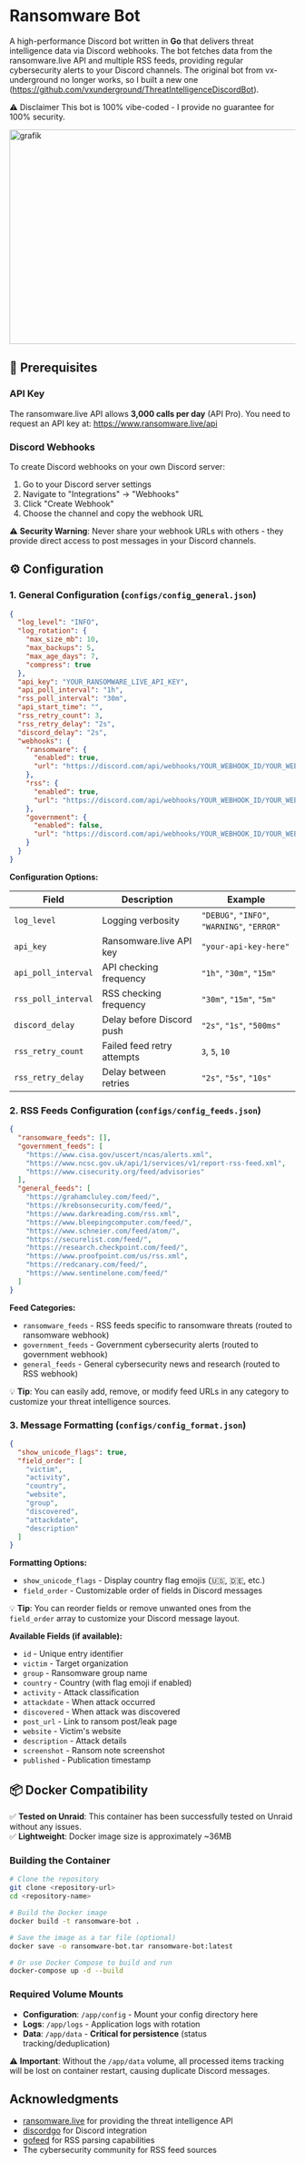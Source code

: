 # Ransomware Bot

A high-performance Discord bot written in **Go** that delivers threat intelligence data via Discord webhooks. The bot fetches data from the ransomware.live API and multiple RSS feeds, providing regular cybersecurity alerts to your Discord channels.
The original bot from vx-underground no longer works, so I built a new one (https://github.com/vxunderground/ThreatIntelligenceDiscordBot).

⚠️ Disclaimer
This bot is 100% vibe-coded - I provide no guarantee for 100% security.

<img width="524" height="377" alt="grafik" src="https://github.com/user-attachments/assets/699b63de-043e-40cc-9fb8-e396cf55ce79" />

## 🔧 Prerequisites

### API Key
The ransomware.live API allows **3,000 calls per day** (API Pro). You need to request an API key at: https://www.ransomware.live/api

### Discord Webhooks
To create Discord webhooks on your own Discord server:
1. Go to your Discord server settings
2. Navigate to "Integrations" → "Webhooks"
3. Click "Create Webhook"
4. Choose the channel and copy the webhook URL

⚠️ **Security Warning**: Never share your webhook URLs with others - they provide direct access to post messages in your Discord channels.

## ⚙️ Configuration

### 1. General Configuration (`configs/config_general.json`)

```json
{
  "log_level": "INFO",
  "log_rotation": {
    "max_size_mb": 10,
    "max_backups": 5,
    "max_age_days": 7,
    "compress": true
  },
  "api_key": "YOUR_RANSOMWARE_LIVE_API_KEY",
  "api_poll_interval": "1h",
  "rss_poll_interval": "30m",
  "api_start_time": "",
  "rss_retry_count": 3,
  "rss_retry_delay": "2s",
  "discord_delay": "2s",
  "webhooks": {
    "ransomware": {
      "enabled": true,
      "url": "https://discord.com/api/webhooks/YOUR_WEBHOOK_ID/YOUR_WEBHOOK_TOKEN"
    },
    "rss": {
      "enabled": true,
      "url": "https://discord.com/api/webhooks/YOUR_WEBHOOK_ID/YOUR_WEBHOOK_TOKEN"
    },
    "government": {
      "enabled": false,
      "url": "https://discord.com/api/webhooks/YOUR_WEBHOOK_ID/YOUR_WEBHOOK_TOKEN"
    }
  }
}
```

**Configuration Options:**

| Field | Description | Example |
|-------|-------------|---------|
| `log_level` | Logging verbosity | `"DEBUG"`, `"INFO"`, `"WARNING"`, `"ERROR"` |
| `api_key` | Ransomware.live API key | `"your-api-key-here"` |
| `api_poll_interval` | API checking frequency | `"1h"`, `"30m"`, `"15m"` |
| `rss_poll_interval` | RSS checking frequency | `"30m"`, `"15m"`, `"5m"` |
| `discord_delay` | Delay before Discord push | `"2s"`, `"1s"`, `"500ms"` |
| `rss_retry_count` | Failed feed retry attempts | `3`, `5`, `10` |
| `rss_retry_delay` | Delay between retries | `"2s"`, `"5s"`, `"10s"` |


### 2. RSS Feeds Configuration (`configs/config_feeds.json`)

```json
{
  "ransomware_feeds": [],
  "government_feeds": [
    "https://www.cisa.gov/uscert/ncas/alerts.xml",
    "https://www.ncsc.gov.uk/api/1/services/v1/report-rss-feed.xml",
    "https://www.cisecurity.org/feed/advisories"
  ],
  "general_feeds": [
    "https://grahamcluley.com/feed/",
    "https://krebsonsecurity.com/feed/",
    "https://www.darkreading.com/rss.xml",
    "https://www.bleepingcomputer.com/feed/",
    "https://www.schneier.com/feed/atom/",
    "https://securelist.com/feed/",
    "https://research.checkpoint.com/feed/",
    "https://www.proofpoint.com/us/rss.xml",
    "https://redcanary.com/feed/",
    "https://www.sentinelone.com/feed/"
  ]
}
```

**Feed Categories:**
- `ransomware_feeds` - RSS feeds specific to ransomware threats (routed to ransomware webhook)
- `government_feeds` - Government cybersecurity alerts (routed to government webhook)  
- `general_feeds` - General cybersecurity news and research (routed to RSS webhook)

💡 **Tip**: You can easily add, remove, or modify feed URLs in any category to customize your threat intelligence sources.

### 3. Message Formatting (`configs/config_format.json`)

```json
{
  "show_unicode_flags": true,
  "field_order": [
    "victim",
    "activity", 
    "country",
    "website",
    "group",
    "discovered",
    "attackdate",
    "description"
  ]
}
```

**Formatting Options:**
- `show_unicode_flags` - Display country flag emojis (🇺🇸, 🇩🇪, etc.)
- `field_order` - Customizable order of fields in Discord messages

💡 **Tip**: You can reorder fields or remove unwanted ones from the `field_order` array to customize your Discord message layout.

**Available Fields (if available):**
- `id` - Unique entry identifier
- `victim` - Target organization
- `group` - Ransomware group name
- `country` - Country (with flag emoji if enabled)
- `activity` - Attack classification
- `attackdate` - When attack occurred
- `discovered` - When attack was discovered
- `post_url` - Link to ransom post/leak page
- `website` - Victim's website
- `description` - Attack details
- `screenshot` - Ransom note screenshot
- `published` - Publication timestamp

## 📦 Docker Compatibility

✅ **Tested on Unraid**: This container has been successfully tested on Unraid without any issues.  
✅ **Lightweight**: Docker image size is approximately ~36MB

### Building the Container

```bash
# Clone the repository
git clone <repository-url>
cd <repository-name>

# Build the Docker image
docker build -t ransomware-bot .

# Save the image as a tar file (optional)
docker save -o ransomware-bot.tar ransomware-bot:latest

# Or use Docker Compose to build and run
docker-compose up -d --build
```

### Required Volume Mounts
* **Configuration**: `/app/config` - Mount your config directory here
* **Logs**: `/app/logs` - Application logs with rotation  
* **Data**: `/app/data` - **Critical for persistence** (status tracking/deduplication)

⚠️ **Important**: Without the `/app/data` volume, all processed items tracking will be lost on container restart, causing duplicate Discord messages.

## Acknowledgments

- [ransomware.live](https://ransomware.live) for providing the threat intelligence API
- [discordgo](https://github.com/bwmarrin/discordgo) for Discord integration
- [gofeed](https://github.com/mmcdole/gofeed) for RSS parsing capabilities
- The cybersecurity community for RSS feed sources
